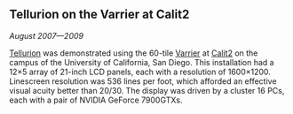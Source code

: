 ## Tellurion on the Varrier at Calit2

*August 2007&mdash;2009*

[Tellurion][] was demonstrated using the 60-tile [Varrier][] at [Calit2][] on the campus of the University of California, San Diego. This installation had a 12&times;5 array of 21-inch LCD panels, each with a resolution of 1600&times;1200. Linescreen resolution was 536 lines per foot, which afforded an effective visual acuity better than 20/30. The display was driven by a cluster 16 PCs, each with a pair of NVIDIA GeForce 7900GTXs.

[tellurion]: research.html#tellurion
[varrier]:   research.html#varrier
[calit2]:    http://www.calit2.net/
